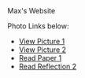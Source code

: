 <!DOCTYPE html>
<html>
	
<head>
     Max's Website
	


</body>
  <p>Photo Links below:</p>

  <ul>
    <li><a href="Picture 1.html">View Picture 1</a></li>
    <li><a href="Picture 2.html">View Picture 2</a></li>
	    <li><a href="Paper 1.html">Read Paper 1</a></li>
	  	<li><a href="Reflection 2.html">Read Reflection 2</a></li>
</body>
</html>
